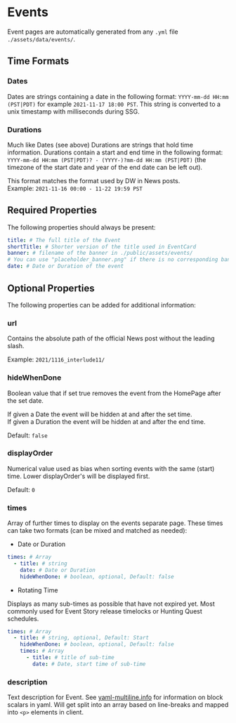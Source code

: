# Events

Event pages are automatically generated from any `.yml` file `./assets/data/events/`.

## Time Formats

### Dates

Dates are strings containing a date in the following format: `YYYY-mm-dd HH:mm (PST|PDT)` for example `2021-11-17 18:00 PST`. This string is converted to a unix timestamp with milliseconds during SSG.

### Durations

Much like Dates (see above) Durations are strings that hold time information. Durations contain a start and end time in the following format:  
`YYYY-mm-dd HH:mm (PST|PDT)? - (YYYY-)?mm-dd HH:mm (PST|PDT)` (the timezone of the start date and year of the end date can be left out).

This format matches the format used by DW in News posts.  
Example: `2021-11-16 00:00 - 11-22 19:59 PST`

## Required Properties

The following properties should always be present:

```yml
title: # The full title of the Event
shortTitle: # Shorter version of the title used in EventCard
banner: # filename of the banner in ./public/assets/events/
# You can use "placeholder_banner.png" if there is no corresponding banner image for the event
date: # Date or Duration of the event
```

## Optional Properties

The following properties can be added for additional information:

### url

Contains the absolute path of the official News post without the leading slash.

Example: `2021/1116_interlude11/`

### hideWhenDone

Boolean value that if set true removes the event from the HomePage after the set date.

If given a Date the event will be hidden at and after the set time.  
If given a Duration the event will be hidden at and after the end time.

Default: `false`

### displayOrder

Numerical value used as bias when sorting events with the same (start) time. Lower displayOrder's will be displayed first.

Default: `0`

### times

Array of further times to display on the events separate page. These times can take two formats (can be mixed and matched as needed):

- Date or Duration

```yml
times: # Array
  - title: # string
    date: # Date or Duration
    hideWhenDone: # boolean, optional, Default: false
```

- Rotating Time

Displays as many sub-times as possible that have not expired yet. Most commonly used for Event Story release timelocks or Hunting Quest schedules.

```yml
times: # Array
  - title: # string, optional, Default: Start
    hideWhenDone: # boolean, optional, Default: false
    times: # Array
      - title: # title of sub-time
        date: # Date, start time of sub-time
```

### description

Text description for Event. See [yaml-multiline.info](https://yaml-multiline.info/) for information on block scalars in yaml. Will get split into an array based on line-breaks and mapped into `<p>` elements in client.
